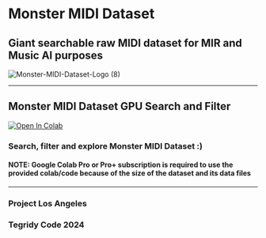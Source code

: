 # Monster MIDI Dataset
## Giant searchable raw MIDI dataset for MIR and Music AI purposes

![Monster-MIDI-Dataset-Logo (8)](https://github.com/asigalov61/Monster-MIDI-Dataset/assets/56325539/d5648673-97c1-40e3-ad57-c03c639592a3)

***

## Monster MIDI Dataset GPU Search and Filter

[![Open In Colab][colab-badge]][colab-notebook1]

[colab-notebook1]: <https://colab.research.google.com/github/asigalov61/Monster-MIDI-Dataset/blob/main/Monster_MIDI_Dataset_GPU_Search_and_Filter.ipynb>
[colab-badge]: <https://colab.research.google.com/assets/colab-badge.svg>

### Search, filter and explore Monster MIDI Dataset :)

#### NOTE: Google Colab Pro or Pro+ subscription is required to use the provided colab/code because of the size of the dataset and its data files

***

### Project Los Angeles
### Tegridy Code 2024
